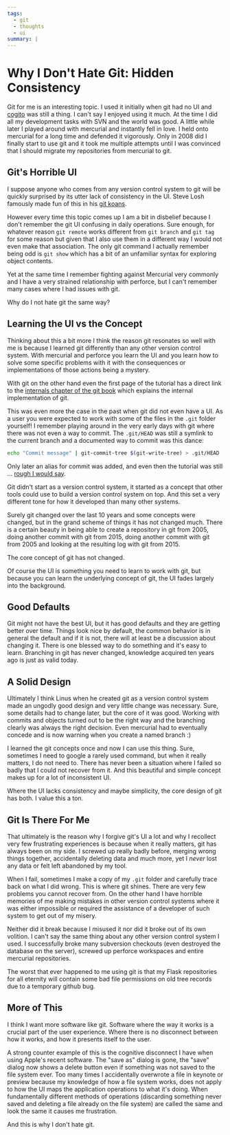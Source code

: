 ```yaml
---
tags:
  - git
  - thoughts
  - ui
summary: |
---
```


# Why I Don't Hate Git: Hidden Consistency

Git for me is an interesting topic.  I used it initially when git had no
UI and [cogito](http://git.or.cz/cogito/) was still a thing.  I can't
say I enjoyed using it much.  At the time I did all my development tasks
with SVN and the world was good.  A little while later I played around with
mercurial and instantly fell in love.  I held onto mercurial for a long
time and defended it vigorously.  Only in 2008 did I finally start to use
git and it took me multiple attempts until I was convinced that I should
migrate my repositories from mercurial to git.

## Git's Horrible UI

I suppose anyone who comes from any version control system to git will be
quickly surprised by its utter lack of consistency in the UI.  Steve Losh
famously made fun of this in his [git koans](http://stevelosh.com/blog/2013/04/git-koans/).

However every time this topic comes up I am a bit in disbelief because I
don't remember the git UI confusing in daily operations.  Sure enough, for
whatever reason `git remote` works different from `git branch` and
`git tag` for some reason but given that I also use them in a different
way I would not even make that association.  The only git command I
actually remember being odd is `git show` which has a bit of an
unfamiliar syntax for exploring object contents.

Yet at the same time I remember fighting against Mercurial very commonly
and I have a very strained relationship with perforce, but I can't
remember many cases where I had issues with git.

Why do I not hate git the same way?

## Learning the UI vs the Concept

Thinking about this a bit more I think the reason git resonates so well
with me is because I learned git differently than any other version
control system.  With mercurial and perforce you learn the UI and you
learn how to solve some specific problems with it with the consequences or
implementations of those actions being a mystery.

With git on the other hand even the first page of the tutorial has a
direct link to the [internals chapter of the git book](http://git-scm.com/book/en/v2/Git-Internals-Plumbing-and-Porcelain)
which explains the internal implementation of git.

This was even more the case in the past when git did not even have a UI.
As a user you were expected to work with some of the files in the `.git`
folder yourself!  I remember playing around in the very early days with
git where there was not even a way to commit.  The `.git/HEAD` was still a
symlink to the current branch and a documented way to commit was this
dance:

```bash
echo "Commit message" | git-commit-tree $(git-write-tree) > .git/HEAD
```

Only later an alias for commit was added, and even then the tutorial was
still … [rough I would say](https://raw.githubusercontent.com/git/git/c7c4bbe63193f580abd2460e96dd7e65f2d4904c/Documentation/tutorial.txt).

Git didn't start as a version control system, it started as a concept that
other tools could use to build a version control system on top.  And this
set a very different tone for how it developed than many other systems.

Surely git changed over the last 10 years and some concepts were changed,
but in the grand scheme of things it has not changed much.  There is a
certain beauty in being able to create a repository in git from 2005, doing
another commit with git from 2015, doing another commit with git from 2005
and looking at the resulting log with git from 2015.

The core concept of git has not changed.

Of course the UI is something you need to learn to work with git, but
because you can learn the underlying concept of git, the UI fades largely
into the background.

## Good Defaults

Git might not have the best UI, but it has good defaults and they are
getting better over time.  Things look nice by default, the common
behavior is in general the default and if it is not, there will at least
be a discussion about changing it.  There is one blessed way to do
something and it's easy to learn.  Branching in git has never changed,
knowledge acquired ten years ago is just as valid today.

## A Solid Design

Ultimately I think Linus when he created git as a version control system
made an ungodly good design and very little change was necessary.  Sure,
some details had to change later, but the core of it was good.  Working
with commits and objects turned out to be the right way and the branching
clearly was always the right decision.  Even mercurial had to eventually
concede and is now warning when you create a named branch :)

I learned the git concepts once and now I can use this thing.  Sure,
sometimes I need to google a rarely used command, but when it really
matters, I do not need to.  There has never been a situation where I
failed so badly that I could not recover from it.  And this beautiful and
simple concept makes up for a lot of inconsistent UI.

Where the UI lacks consistency and maybe simplicity, the core design of
git has both.  I value this a ton.

## Git Is There For Me

That ultimately is the reason why I forgive git's UI a lot and why I
recollect very few frustrating experiences is because when it really
matters, git has always been on my side.  I screwed up really badly
before, merging wrong things together, accidentally deleting data and much
more, yet I *never* lost any data or felt left abandoned by my tool.

When I fail, sometimes I make a copy of my `.git` folder and carefully
trace back on what I did wrong.  This is where git shines.  There are very
few problems you cannot recover from.  On the other hand I have horrible
memories of me making mistakes in other version control systems where it
was either impossible or required the assistance of a developer of such
system to get out of my misery.

Neither did it break because I misused it nor did it broke out of its own
volition.  I can't say the same thing about any other version control
system I used.  I successfully broke many subversion checkouts (even
destroyed the database on the server), screwed up perforce workspaces and
entire mercurial repositories.

The worst that ever happened to me using git is that my Flask repositories
for all eternity will contain some bad file permissions on old tree
records due to a temporary github bug.

## More of This

I think I want more software like git.  Software where the way it works is
a crucial part of the user experience.  Where there is no disconnect
between how it works, and how it presents itself to the user.

A strong counter example of this is the cognitive disconnect I have when
using Apple's recent software.  The "save as" dialog is gone, the "save"
dialog now shows a delete button even if something was not saved to the
file system ever.  Too many times I accidentally overwrote a file in
keynote or preview because my knowledge of how a file system works, does
not apply to how the UI maps the application operations to what it's
doing.  When fundamentally different methods of operations (discarding
something never saved and deleting a file already on the file system) are
called the same and look the same it causes me frustration.

And this is why I don't hate git.
